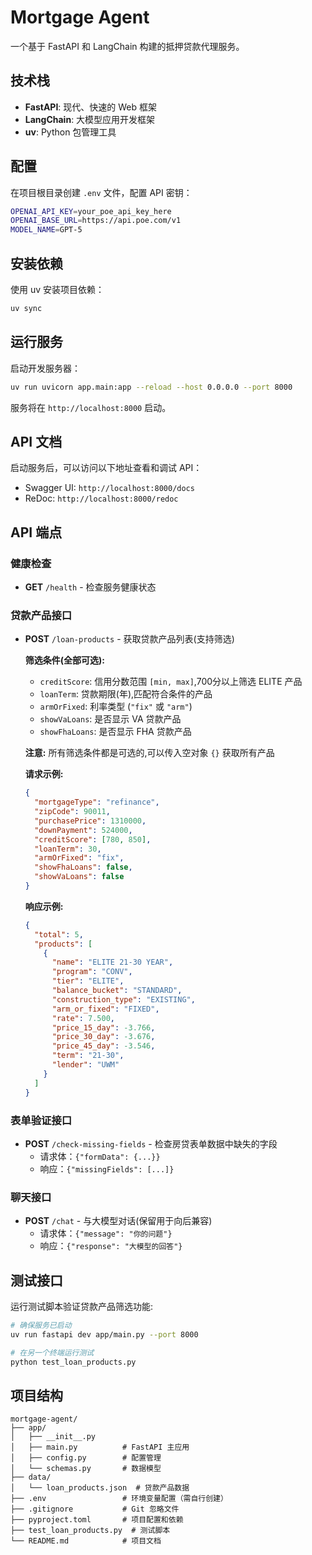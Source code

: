 # Mortgage Agent

一个基于 FastAPI 和 LangChain 构建的抵押贷款代理服务。

## 技术栈

- **FastAPI**: 现代、快速的 Web 框架
- **LangChain**: 大模型应用开发框架
- **uv**: Python 包管理工具

## 配置

在项目根目录创建 `.env` 文件，配置 API 密钥：

```bash
OPENAI_API_KEY=your_poe_api_key_here
OPENAI_BASE_URL=https://api.poe.com/v1
MODEL_NAME=GPT-5
```

## 安装依赖

使用 uv 安装项目依赖：

```bash
uv sync
```

## 运行服务

启动开发服务器：

```bash
uv run uvicorn app.main:app --reload --host 0.0.0.0 --port 8000
```

服务将在 `http://localhost:8000` 启动。

## API 文档

启动服务后，可以访问以下地址查看和调试 API：

- Swagger UI: `http://localhost:8000/docs`
- ReDoc: `http://localhost:8000/redoc`

## API 端点

### 健康检查

- **GET** `/health` - 检查服务健康状态

### 贷款产品接口

- **POST** `/loan-products` - 获取贷款产品列表(支持筛选)
  
  **筛选条件(全部可选):**
  - `creditScore`: 信用分数范围 `[min, max]`,700分以上筛选 ELITE 产品
  - `loanTerm`: 贷款期限(年),匹配符合条件的产品
  - `armOrFixed`: 利率类型 (`"fix"` 或 `"arm"`)
  - `showVaLoans`: 是否显示 VA 贷款产品
  - `showFhaLoans`: 是否显示 FHA 贷款产品
  
  **注意:** 所有筛选条件都是可选的,可以传入空对象 `{}` 获取所有产品
  
  **请求示例:**
  ```json
  {
    "mortgageType": "refinance",
    "zipCode": 90011,
    "purchasePrice": 1310000,
    "downPayment": 524000,
    "creditScore": [780, 850],
    "loanTerm": 30,
    "armOrFixed": "fix",
    "showFhaLoans": false,
    "showVaLoans": false
  }
  ```
  
  **响应示例:**
  ```json
  {
    "total": 5,
    "products": [
      {
        "name": "ELITE 21-30 YEAR",
        "program": "CONV",
        "tier": "ELITE",
        "balance_bucket": "STANDARD",
        "construction_type": "EXISTING",
        "arm_or_fixed": "FIXED",
        "rate": 7.500,
        "price_15_day": -3.766,
        "price_30_day": -3.676,
        "price_45_day": -3.546,
        "term": "21-30",
        "lender": "UWM"
      }
    ]
  }
  ```

### 表单验证接口

- **POST** `/check-missing-fields` - 检查房贷表单数据中缺失的字段
  - 请求体：`{"formData": {...}}`
  - 响应：`{"missingFields": [...]}`

### 聊天接口

- **POST** `/chat` - 与大模型对话(保留用于向后兼容)
  - 请求体：`{"message": "你的问题"}`
  - 响应：`{"response": "大模型的回答"}`

## 测试接口

运行测试脚本验证贷款产品筛选功能:

```bash
# 确保服务已启动
uv run fastapi dev app/main.py --port 8000

# 在另一个终端运行测试
python test_loan_products.py
```

## 项目结构

```
mortgage-agent/
├── app/
│   ├── __init__.py
│   ├── main.py          # FastAPI 主应用
│   ├── config.py        # 配置管理
│   └── schemas.py       # 数据模型
├── data/
│   └── loan_products.json  # 贷款产品数据
├── .env                 # 环境变量配置（需自行创建）
├── .gitignore           # Git 忽略文件
├── pyproject.toml       # 项目配置和依赖
├── test_loan_products.py  # 测试脚本
└── README.md            # 项目文档
```

